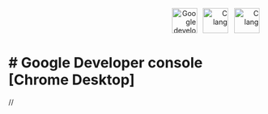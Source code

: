 <p align="right">
<a href="https://en.wikipedia.org/wiki/C%2B%a" target="_blank" rel="noreferrer"><img src="https://i.ibb.co/hVbq7bF/unnamed.png" width="50" height="50" alt="Google developer console" /></a> &nbsp;
<a href="https://en.wikipedia.org/wiki/C_(programming_language)" target="_blank" rel="noreferrer"><img src="https://i.ibb.co/2yDVKHX/debian-logo-1024x576.png" width="50" height="50" alt="C lang" /></a> &nbsp;
<a href="https://en.wikipedia.org/wiki/C_(programming_language)" target="_blank" rel="noreferrer"><img src="https://i.ibb.co/GxFJ3QZ/56bcd786d17db-384x384.png" width="50" height="50" alt="C lang" /></a> &nbsp;
</p>
<h1><strong><center></center></strong># Google Developer console [Chrome Desktop]<center></strong></h1>
// 
